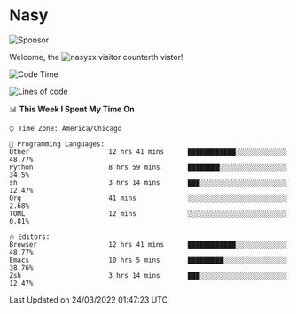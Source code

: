 # Nasy

<!--
<p align="center">
<img height="200" src="https://github-readme-stats.vercel.app/api?username=nasyxx&count_private=true&show_icons=true&theme=dracula&include_all_commits=true"/>
<img height="200" src="https://github-readme-stats.vercel.app/api/top-langs/?username=nasyxx&theme=dracula&hide=html,jupyter+notebook&count_private=true&show_icons=true"/>
</p>

  
----------------
-->

![Sponsor](https://img.shields.io/static/v1.svg?label=Sponsor&message=%E2%9D%A4&logo=GitHub&style=flat&color=pink)
 
Welcome, the ![nasyxx visitor counter](https://count.getloli.com/get/@nasyxx?theme=rule34)th vistor!
 
<!--START_SECTION:waka-->
![Code Time](http://img.shields.io/badge/Code%20Time-2%2C065%20hrs%2018%20mins-blue)

![Lines of code](https://img.shields.io/badge/From%20Hello%20World%20I%27ve%20Written-5%20Million%20lines%20of%20code-blue)

📊 **This Week I Spent My Time On** 

```text
⌚︎ Time Zone: America/Chicago

💬 Programming Languages: 
Other                    12 hrs 41 mins      ████████████░░░░░░░░░░░░░   48.77% 
Python                   8 hrs 59 mins       ████████░░░░░░░░░░░░░░░░░   34.5% 
sh                       3 hrs 14 mins       ███░░░░░░░░░░░░░░░░░░░░░░   12.47% 
Org                      41 mins             ░░░░░░░░░░░░░░░░░░░░░░░░░   2.68% 
TOML                     12 mins             ░░░░░░░░░░░░░░░░░░░░░░░░░   0.81%

🔥 Editors: 
Browser                  12 hrs 41 mins      ████████████░░░░░░░░░░░░░   48.77% 
Emacs                    10 hrs 5 mins       █████████░░░░░░░░░░░░░░░░   38.76% 
Zsh                      3 hrs 14 mins       ███░░░░░░░░░░░░░░░░░░░░░░   12.47%

```


 Last Updated on 24/03/2022 01:47:23 UTC
<!--END_SECTION:waka-->

<!-- ![visitors](https://visitor-badge.laobi.icu/badge?page_id=nasyxx.nasyxx) -->
